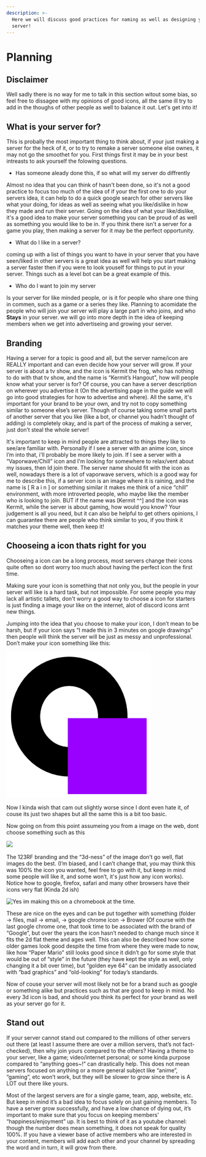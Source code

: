 ```yaml
---
description: >-
  Here we will discuss good practices for naming as well as designing your new
  server!
---
```


# Planning

## Disclaimer

Well sadly there is no way for me to talk in this section witout some bias, so feel free to dissagee with my opinions of good icons, all the same ill try to add in the thoughs of other people as well to balance it out. Let's get into it!

## What is your server for?

This is probally the most important thing to think about, if your just making a server for the heck of it, or to try to remake a server someone else ownes, it may not go the smoothet for you. First things first it may be in your best intreasts to ask yourself the folowing questions.

* Has someone aleady done this, if so what will my server do diffrently

Almost no idea that you can think of hasn't been done, so it's not a good practice to focus too much of the idea of if your the first one to do your servers idea, it can help to do a quick google search for other servers like what your doing, for ideas as well as seeing what you like/dislike in how they made and run their server. Going on the idea of what your like/dislike, it's a good idea to make your server something you can be proud of as well as something you would like to be in. If you think there isn't a server for a game you play, then making a server for it may be the perfect opportunity. 

* What do I like in a server?

coming up with a list of things you want to have in your server that you have seen/liked in other servers is a great idea as well will help you start making a server faster then if you were to look youself for things to put in your server. Things such as a level bot can be a great example of this.

* Who do I want to join my server

Is your server for like minded people, or is it for people who share one thing in commen, such as a game or a series they like. Planning to acomidate the people who will join your server will play a large part in who joins, and who **Stays** in your server. we will go into more depth in the idea of keeping members when we get into advertiseing and growing your server.

## Branding

Having a server for a topic is good and all, but the server name/icon are REALLY important and can even decide how your server will grow. If your server is about a tv show, and the icon is Kermit the frog, who has nothing to do with that tv show, and the name is “Kermit’s Hangout”, how will people know what your server is for?  Of course, you can have a server description on wherever you advertise it \(On the advertising page in the guide we will go into good strategies for how to advertise and where\). All the same, it's important for your brand to be your own, and try not to copy something similar to someone else’s server. Though of course taking some small parts of another server that you like \(like a bot, or channel you hadn’t thought of adding\) is completely okay, and is part of the process of making a server, just don’t steal the whole server!  


It's important to keep in mind people are attracted to things they like to see/are familiar with. Personally if I see a server with an anime icon, since I’m into that, i'll probably be more likely to join. If I see a server with a “Vaporwave/Chill” icon and I'm looking for somewhere to relax/vent about my issues, then Id join there. The server name should fit with the icon as well, nowadays there is a lot of vaporwave servers, which is a good way for me to describe this, if a server icon is an image where it is raining, and the name is \[ R a i n \] or something similar it makes me think of a nice “chill” environment, with more introverted people, who maybe like the member who is looking to join. BUT if the name was \[Kermit ^^\] and the icon was Kermit, while the server is about gaming, how would you know? Your judgement is all you need, but it can also be helpful to get others opinions, I can guarantee there are people who think similar to you, if you think it matches your theme well, then keep it!  


## Chooseing a icon thats right for you

Chooseing a icon can be a long process, most servers change their icons quite often so dont worry too much about having the perfect icon the first time.

Making sure your icon is something that not only you, but the people in your server will like is a hard task, but not impossible. For some people you may lack all artistic tallets, don't worry a good way to choose a icon for starters is just finding a image your like on the internet, alot of discord icons arnt new things. 

Jumping into the idea that you choose to make your icon, I don’t mean to be harsh, but if your icon says “I made this in 3 minutes on google drawings” then people will think the server will be just as messy and unprofessional. Don’t make your icon something like this:  


![](../../.gitbook/assets/image%20%283%29.png)

Now I kinda wish that cam out slightly worse since I dont even hate it, of couse its just two shapes but all the same this is a bit too basic.

Now going on from this point assumeing you from a image on the web, dont choose something such as this

![](https://lh5.googleusercontent.com/K6fKL9EHyRRsi2FTJuelrj6ln0qt5D5-15IJGnWgK7GFsQixtZSnNutYHRZYjvpDq4MIvacyIMjI6isjl-LkrnAhX2649UhTVmRLzkbcqa9VKsWcd70e4CjgNjyA-Z4OUoF35qF-)

The 123RF branding and the “3d-ness” of the image don’t go well, flat images do the best. \(I’m biased, and I can’t change that, you may think this was 100% the icon you wanted, feel free to go with it, but keep in mind some people will like it, and some won’t, it's just how any icon works\). Notice how to google, firefox, safari and many other browsers have their icons very flat \(Kinda 2d ish\)



![Yes im making this on a chromebook at the time.](https://lh4.googleusercontent.com/DW7o2N8s26MZ_ZXRfSts2oiTL538zT0B0gZpH9Q_2qZRb4OiG8zlx4dypzmKTFsFwW8V4KHdq4tJuj5vS6j6u-E6GYBk5_keoO45l56O9K8cv98a2IVpSk3hcS1M3dA8DQjxDMJ0)

These are nice on the eyes and can be put together with something \(folder → files, mail → email, → google chrome icon → Brower \(Of course with the last google chrome one, that took time to be associated with the brand of “Google”, but over the years the icon hasn’t needed to change much since it fits the 2d flat theme and ages well. This can also be described how some older games look good despite the time from where they were made to now, like how “Paper Mario” still looks good since it didn’t go for some style that would be out of “style” in the future \(they have kept the style as well, only changing it a bit over time\), but “golden eye 64” can be imidatly associated with “bad graphics” and “old-looking” for today’s standards. 

Now of couse your server will most likely not be for a brand such as google or something alike but practices such as that are good to keep in mind. No every 3d icon is bad, and should you think its perfect for your brand as well as your server go for it.

## Stand out

If your server cannot stand out compared to the millions of other servers out there \(at least I assume there are over a million servers, that’s not fact-checked\), then why join yours compared to the others? Having a theme to your server, like a game; video/internet personal; or some kinda purpose compared to “anything goes~!” can drastically help. This does not mean servers focused on anything or a more general subject like “anime”, “gaming”, etc won’t work, but they will be slower to grow since there is A LOT out there like yours.   


Most of the largest servers are for a single game, team, app, website, etc. But keep in mind it’s a bad idea to focus solely on just gaining members. To have a server grow successfully, and have a low chance of dying out, it’s important to make sure that you focus on keeping members’ “happiness/enjoyment” up. It is best to think of it as a youtube channel: though the number does mean something, it does not speak for quality 100%. If you have a viewer base of active members who are interested in your content, members will add each other and your channel by spreading the word and in turn, it will grow from there.  


